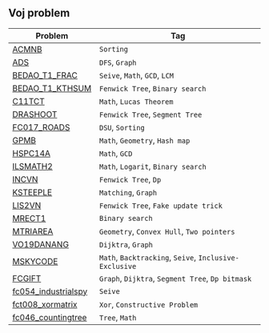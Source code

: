 ## Voj problem
| Problem                               | Tag |
| -----------                           | ----------- |
| [ACMNB](ACMNB)                        | `Sorting` |
| [ADS](ADS)                            | `DFS`, `Graph` |
| [BEDAO_T1_FRAC](BEDAO_T1_FRAC)        | `Seive`, `Math`, `GCD`, `LCM` |
| [BEDAO_T1_KTHSUM](BEDAO_T1_KTHSUM)    | `Fenwick Tree`, `Binary search` |
| [C11TCT](C11TCT)                      | `Math`, `Lucas Theorem` |
| [DRASHOOT](DRASHOOT)                  | `Fenwick Tree`, `Segment Tree` |
| [FC017_ROADS](FC017_ROADS)            | `DSU`, `Sorting` |
| [GPMB](GPMB)                          | `Math`, `Geometry`, `Hash map` |
| [HSPC14A](HSPC14A)                    | `Math`, `GCD` |
| [ILSMATH2](ILSMATH2)                  | `Math`, `Logarit`, `Binary search` |
| [INCVN](INCVN)                        | `Fenwick Tree`, `Dp` |
| [KSTEEPLE](KSTEEPLE)                  | `Matching`, `Graph` |
| [LIS2VN](LIS2VN)                      | `Fenwick Tree`, `Fake update trick` |
| [MRECT1](MRECT1)                      | `Binary search` |
| [MTRIAREA](MTRIAREA)                  | `Geometry`, `Convex Hull`, `Two pointers` |
| [VO19DANANG](VO19DANANG)              | `Dijktra`, `Graph` |
| [MSKYCODE](MSKYCODE)                  | `Math`, `Backtracking`, `Seive`, `Inclusive-Exclusive` |
| [FCGIFT](FCGIFT)                      | `Graph`, `Dijktra`, `Segment Tree`, `Dp bitmask` |
| [fc054_industrialspy](fc054_industrialspy) | `Seive` |
| [fct008_xormatrix](fct008_xormatrix)  | `Xor`, `Constructive Problem` |
| [fc046_countingtree](fc046_countingtree) | `Tree`, `Math` |